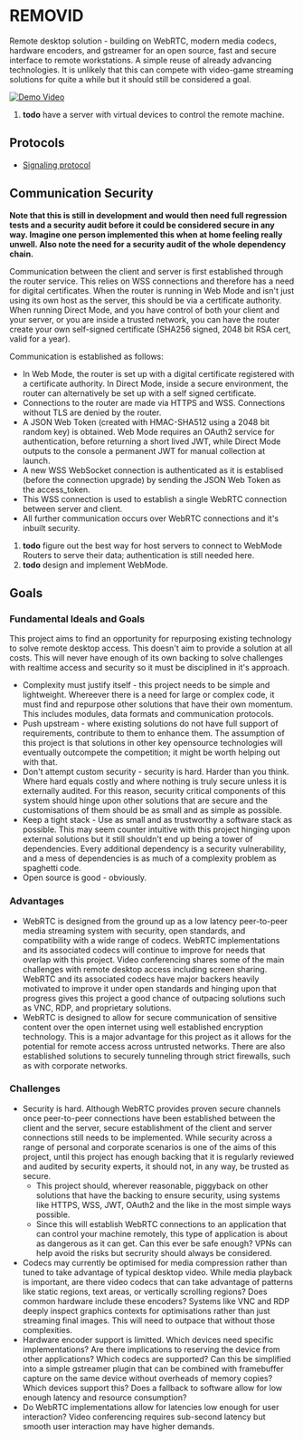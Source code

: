 # REMOVID

Remote desktop solution - building on WebRTC, modern media codecs, hardware encoders, and gstreamer for an open source, fast and secure interface to remote workstations. A simple reuse of already advancing technologies. It is unlikely that this can compete with video-game streaming solutions for quite a while but it should still be considered a goal.

[![Demo Video](https://cloud.convex.cc/index.php/s/afNp63EnFYX9PEH/download)](https://cloud.convex.cc/index.php/s/afNp63EnFYX9PEH)


1. **todo** have a server with virtual devices to control the remote machine.

## Protocols

* [Signaling protocol](docs/routerMessages.md)

## Communication Security

**Note that this is still in development and would then need full regression tests and a security audit before it could be considered secure in any way. Imagine one person implemented this when at home feeling really unwell. Also note the need for a security audit of the whole dependency chain.**

Communication between the client and server is first established through the router service. This relies on WSS connections and therefore has a need for digital certificates. When the router is running in Web Mode and isn't just using its own host as the server, this should be via a certificate authority. When running Direct Mode, and you have control of both your client and your server, or you are inside a trusted network, you can have the router create your own self-signed certificate (SHA256 signed, 2048 bit RSA cert, valid for a year).

Communication is established as follows:
* In Web Mode, the router is set up with a digital certificate registered with a certificate authority. In Direct Mode, inside a secure environment, the router can alternatively be set up with a self signed certificate.
* Connections to the router are made via HTTPS and WSS. Connections without TLS are denied by the router.
* A JSON Web Token (created with HMAC-SHA512 using a 2048 bit random key) is obtained. Web Mode requires an OAuth2 service for authentication, before returning a short lived JWT, while Direct Mode outputs to the console a permanent JWT for manual collection at launch.
* A new WSS WebSocket connection is authenticated as it is establised (before the connection upgrade) by sending the JSON Web Token as the access_token.
* This WSS connection is used to establish a single WebRTC connection between server and client.
* All further communication occurs over WebRTC connections and it's inbuilt security.

 1. **todo** figure out the best way for host servers to connect to WebMode Routers to serve their data; authentication is still needed here.
 1. **todo** design and implement WebMode.

## Goals

### Fundamental Ideals and Goals

This project aims to find an opportunity for repurposing existing technology to solve remote desktop access. This doesn't aim to provide a solution at all costs. This will never have enough of its own backing to solve challenges with realtime access and security so it must be disciplined in it's approach.
* Complexity must justify itself - this project needs to be simple and lightweight. Whereever there is a need for large or complex code, it must find and repurpose other solutions that have their own momentum. This includes modules, data formats and communication protocols.
* Push upstream - where existing solutions do not have full support of requirements, contribute to them to enhance them. The assumption of this project is that solutions in other key opensource technologies will eventually outcompete the competition; it might be worth helping out with that.
* Don't attempt custom security - security is hard. Harder than you think. Where hard equals costly and where nothing is truly secure unless it is externally audited. For this reason, security critical components of this system should hinge upon other solutions that are secure and the customisations of them should be as small and as simple as possible.
* Keep a tight stack - Use as small and as trustworthy a software stack as possible. This may seem counter intuitive with this project hinging upon external solutions but it still shouldn't end up being a tower of dependencies. Every additional dependency is a security vulnerability, and a mess of dependencies is as much of a complexity problem as spaghetti code.
* Open source is good - obviously.

### Advantages
* WebRTC is designed from the ground up as a low latency peer-to-peer media streaming system with security, open standards, and compatibility with a wide range of codecs. WebRTC implementations and its associated codecs will continue to improve for needs that overlap with this project. Video conferencing shares some of the main challenges with remote desktop access including screen sharing. WebRTC and its associated codecs have major backers heavily motivated to improve it under open standards and hinging upon that progress gives this project a good chance of outpacing solutions such as VNC, RDP, and proprietary solutions.
* WebRTC is designed to allow for secure communication of sensitive content over the open internet using well established encryption technology. This is a major advantage for this project as it allows for the potential for remote access across untrusted networks. There are also established solutions to securely tunneling through strict firewalls, such as with corporate networks.

### Challenges
* Security is hard. Although WebRTC provides proven secure channels once peer-to-peer connections have been established between the client and the server, secure establishment of the client and server connections still needs to be implemented. While security across a range of personal and corporate scenarios is one of the aims of this project, until this project has enough backing that it is regularly reviewed and audited by security experts, it should not, in any way, be trusted as secure.
  * This project should, wherever reasonable, piggyback on other solutions that have the backing to ensure security, using systems like HTTPS, WSS, JWT, OAuth2 and the like in the most simple ways possible.
  * Since this will establish WebRTC connections to an application that can control your machine remotely, this type of application is about as dangerous as it can get. Can this ever be safe enough? VPNs can help avoid the risks but secrurity should always be considered.
* Codecs may currently be optimised for media compression rather than tuned to take advantage of typical desktop video. While media playback is important, are there video codecs that can take advantage of patterns like static regions, text areas, or vertically scrolling regions? Does common hardware include these encoders? Systems like VNC and RDP deeply inspect graphics contexts for optimisations rather than just streaming final images. This will need to outpace that without those complexities.
* Hardware encoder support is limitted. Which devices need specific implementations? Are there implications to reserving the device from other applications? Which codecs are supported? Can this be simplified into a simple gstreamer plugin that can be combined with framebuffer capture on the same device without overheads of memory copies? Which devices support this? Does a fallback to software allow for low enough latency and resource consumption?
* Do WebRTC implementations allow for latencies low enough for user interaction? Video conferencing requires sub-second latency but smooth user interaction may have higher demands.